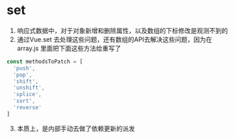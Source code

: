 # set



1. 响应式数据中，对于对象新增和删除属性，以及数组的下标修改是观测不到的
2. 通过Vue.set 去处理这些问题，还有数组的API去解决这些问题，因为在array.js 里面把下面这些方法给重写了

```js
const methodsToPatch = [
  'push',
  'pop',
  'shift',
  'unshift',
  'splice',
  'sort',
  'reverse'
]
```

3. 本质上，是内部手动去做了依赖更新的派发